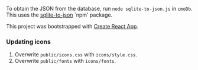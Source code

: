 To obtain the JSON from the database, run `node sqlite-to-json.js` in `cmoDb`.
This uses the [sqlite-to-json](https://www.npmjs.com/package/sqlite-to-json) `npm' package.

This project was bootstrapped with [Create React App](https://github.com/facebook/create-react-app).

### Updating icons

1. Overwrite `public/icons.css` with `icons/style.css`.
2. Overwrite `public/fonts` with `icons/fonts`.
